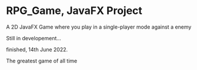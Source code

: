 # RPG_Game, JavaFX Project 

A 2D JavaFX Game where you play in a single-player mode against a enemy

Still in  developement...

finished, 14th June 2022.

The greatest game of all time
